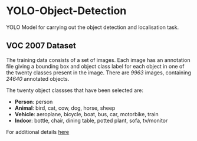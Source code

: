 # YOLO-Object-Detection
YOLO Model for carrying out the object detection and localisation task.

## VOC 2007 Dataset

The training data consists of a set of images. Each image has an annotation file giving a bounding box and object class label for each object in one of the twenty classes present in the image. There are *9963* images, containing *24640* annotated objects.

The twenty object classses that have been selected are:
* **Person**: person
* **Animal**: bird, cat, cow, dog, horse, sheep
* **Vehicle**: aeroplane, bicycle, boat, bus, car, motorbike, train
* **Indoor**: bottle, chair, dining table, potted plant, sofa, tv/monitor

For additional details [here](http://host.robots.ox.ac.uk/pascal/VOC/voc2007/)